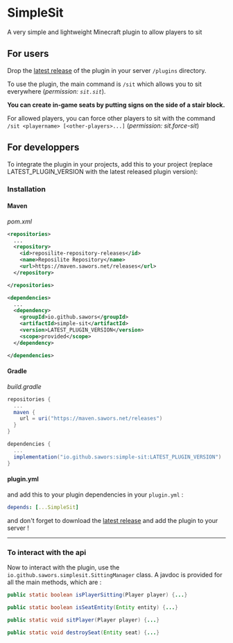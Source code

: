 # SimpleSit
A very simple and lightweight Minecraft plugin to allow players to sit

## For users
Drop the [latest release](https://github.com/Sawors/SimpleSit/releases) of the plugin in your server `/plugins` directory.

To use the plugin, the main command is `/sit` which allows you to sit everywhere (*permission: `sit.sit`*).

**You can create in-game seats by putting signs on the side of a stair block.**

For allowed players, you can force other players to sit with the command `/sit <playername> [<other-players>...]` (*permission: sit.force-sit*)
## For developpers
To integrate the plugin in your projects, add this to your project (replace LATEST_PLUGIN_VERSION with the latest released plugin version):

### Installation

#### Maven

*pom.xml*
```xml
<repositories>
  ...
  <repository>
    <id>reposilite-repository-releases</id>
    <name>Reposilite Repository</name>
    <url>https://maven.sawors.net/releases</url>
  </repository>

</repositories>

<dependencies>
  ...
  <dependency>
    <groupId>io.github.sawors</groupId>
    <artifactId>simple-sit</artifactId>
    <version>LATEST_PLUGIN_VERSION</version>
    <scope>provided</scope>
  </dependency>

</dependencies>
```
#### Gradle 
  
*build.gradle*
```gradle
repositories {
  ...
  maven {
    url = uri("https://maven.sawors.net/releases")
  }
}

dependencies {
  ...
  implementation("io.github.sawors:simple-sit:LATEST_PLUGIN_VERSION")
}
```
#### plugin.yml
and add this to your plugin dependencies in your `plugin.yml` :
```yaml
depends: [...SimpleSit]
```
and don't forget to download the [latest release](https://github.com/Sawors/SimpleSit/releases) and add the plugin to your server !

---
### To interact with the api
Now to interact with the plugin, use the `io.github.sawors.simplesit.SittingManager` class.
A javdoc is provided for all the main methods, which are :
```java
public static boolean isPlayerSitting(Player player) {...}

public static boolean isSeatEntity(Entity entity) {...}

public static void sitPlayer(Player player) {...}

public static void destroySeat(Entity seat) {...}
```
